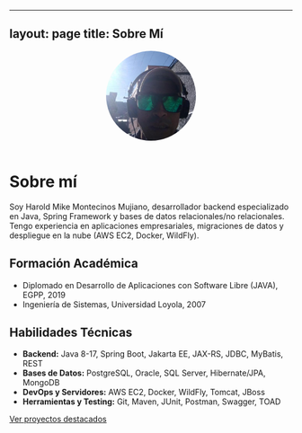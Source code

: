
---
layout: page
title: Sobre Mí
---

<div align="center">
  <img src="/images/harold-montecinos-avatar.jpeg" alt="Harold Montecinos" width="160" style="border-radius:50%;margin-bottom:1em;" />
</div>

# Sobre mí

Soy Harold Mike Montecinos Mujiano, desarrollador backend especializado en Java, Spring Framework y bases de datos relacionales/no relacionales. Tengo experiencia en aplicaciones empresariales, migraciones de datos y despliegue en la nube (AWS EC2, Docker, WildFly).

## Formación Académica

- Diplomado en Desarrollo de Aplicaciones con Software Libre (JAVA), EGPP, 2019
- Ingeniería de Sistemas, Universidad Loyola, 2007

## Habilidades Técnicas

- **Backend:** Java 8-17, Spring Boot, Jakarta EE, JAX-RS, JDBC, MyBatis, REST
- **Bases de Datos:** PostgreSQL, Oracle, SQL Server, Hibernate/JPA, MongoDB
- **DevOps y Servidores:** AWS EC2, Docker, WildFly, Tomcat, JBoss
- **Herramientas y Testing:** Git, Maven, JUnit, Postman, Swagger, TOAD

[Ver proyectos destacados](/proyectos/)